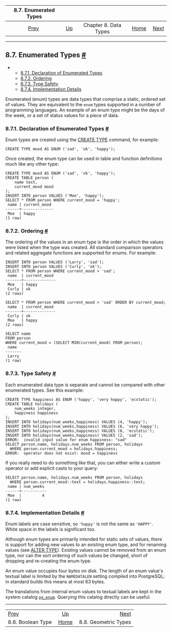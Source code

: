 <!--?xml version="1.0" encoding="UTF-8" standalone="no"?-->

|                8.7. Enumerated Types               |                                             |                       |                                                       |                                                         |
| :------------------------------------------------: | :------------------------------------------ | :-------------------: | ----------------------------------------------------: | ------------------------------------------------------: |
| [Prev](datatype-boolean.html "8.6. Boolean Type")  | [Up](datatype.html "Chapter 8. Data Types") | Chapter 8. Data Types | [Home](index.html "PostgreSQL 17devel Documentation") |  [Next](datatype-geometric.html "8.8. Geometric Types") |

***

## 8.7. Enumerated Types [#](#DATATYPE-ENUM)

*   *   [8.7.1. Declaration of Enumerated Types](datatype-enum.html#DATATYPE-ENUM-DECLARATION)
    *   [8.7.2. Ordering](datatype-enum.html#DATATYPE-ENUM-ORDERING)
    *   [8.7.3. Type Safety](datatype-enum.html#DATATYPE-ENUM-TYPE-SAFETY)
    *   [8.7.4. Implementation Details](datatype-enum.html#DATATYPE-ENUM-IMPLEMENTATION-DETAILS)

[]()[]()

Enumerated (enum) types are data types that comprise a static, ordered set of values. They are equivalent to the `enum` types supported in a number of programming languages. An example of an enum type might be the days of the week, or a set of status values for a piece of data.

### 8.7.1. Declaration of Enumerated Types [#](#DATATYPE-ENUM-DECLARATION)

Enum types are created using the [CREATE TYPE](sql-createtype.html "CREATE TYPE") command, for example:

    CREATE TYPE mood AS ENUM ('sad', 'ok', 'happy');

Once created, the enum type can be used in table and function definitions much like any other type:

    CREATE TYPE mood AS ENUM ('sad', 'ok', 'happy');
    CREATE TABLE person (
        name text,
        current_mood mood
    );
    INSERT INTO person VALUES ('Moe', 'happy');
    SELECT * FROM person WHERE current_mood = 'happy';
     name | current_mood
    ------+--------------
     Moe  | happy
    (1 row)

### 8.7.2. Ordering [#](#DATATYPE-ENUM-ORDERING)

The ordering of the values in an enum type is the order in which the values were listed when the type was created. All standard comparison operators and related aggregate functions are supported for enums. For example:

    INSERT INTO person VALUES ('Larry', 'sad');
    INSERT INTO person VALUES ('Curly', 'ok');
    SELECT * FROM person WHERE current_mood > 'sad';
     name  | current_mood
    -------+--------------
     Moe   | happy
     Curly | ok
    (2 rows)

    SELECT * FROM person WHERE current_mood > 'sad' ORDER BY current_mood;
     name  | current_mood
    -------+--------------
     Curly | ok
     Moe   | happy
    (2 rows)

    SELECT name
    FROM person
    WHERE current_mood = (SELECT MIN(current_mood) FROM person);
     name
    -------
     Larry
    (1 row)

### 8.7.3. Type Safety [#](#DATATYPE-ENUM-TYPE-SAFETY)

Each enumerated data type is separate and cannot be compared with other enumerated types. See this example:

    CREATE TYPE happiness AS ENUM ('happy', 'very happy', 'ecstatic');
    CREATE TABLE holidays (
        num_weeks integer,
        happiness happiness
    );
    INSERT INTO holidays(num_weeks,happiness) VALUES (4, 'happy');
    INSERT INTO holidays(num_weeks,happiness) VALUES (6, 'very happy');
    INSERT INTO holidays(num_weeks,happiness) VALUES (8, 'ecstatic');
    INSERT INTO holidays(num_weeks,happiness) VALUES (2, 'sad');
    ERROR:  invalid input value for enum happiness: "sad"
    SELECT person.name, holidays.num_weeks FROM person, holidays
      WHERE person.current_mood = holidays.happiness;
    ERROR:  operator does not exist: mood = happiness

If you really need to do something like that, you can either write a custom operator or add explicit casts to your query:

    SELECT person.name, holidays.num_weeks FROM person, holidays
      WHERE person.current_mood::text = holidays.happiness::text;
     name | num_weeks
    ------+-----------
     Moe  |         4
    (1 row)

### 8.7.4. Implementation Details [#](#DATATYPE-ENUM-IMPLEMENTATION-DETAILS)

Enum labels are case sensitive, so `'happy'` is not the same as `'HAPPY'`. White space in the labels is significant too.

Although enum types are primarily intended for static sets of values, there is support for adding new values to an existing enum type, and for renaming values (see [ALTER TYPE](sql-altertype.html "ALTER TYPE")). Existing values cannot be removed from an enum type, nor can the sort ordering of such values be changed, short of dropping and re-creating the enum type.

An enum value occupies four bytes on disk. The length of an enum value's textual label is limited by the `NAMEDATALEN` setting compiled into PostgreSQL; in standard builds this means at most 63 bytes.

The translations from internal enum values to textual labels are kept in the system catalog [`pg_enum`](catalog-pg-enum.html "53.20. pg_enum"). Querying this catalog directly can be useful.

***

|                                                    |                                                       |                                                         |
| :------------------------------------------------- | :---------------------------------------------------: | ------------------------------------------------------: |
| [Prev](datatype-boolean.html "8.6. Boolean Type")  |      [Up](datatype.html "Chapter 8. Data Types")      |  [Next](datatype-geometric.html "8.8. Geometric Types") |
| 8.6. Boolean Type                                  | [Home](index.html "PostgreSQL 17devel Documentation") |                                    8.8. Geometric Types |
